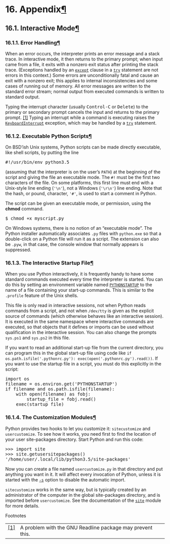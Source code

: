<h1>16. Appendix<a class="headerlink" href="#appendix" title="Permalink to this headline">¶</a></h1>
<div class="section" id="interactive-mode">
<span id="tut-interac"></span><h2>16.1. Interactive Mode<a class="headerlink" href="#interactive-mode" title="Permalink to this headline">¶</a></h2>
<div class="section" id="error-handling">
<span id="tut-error"></span><h3>16.1.1. Error Handling<a class="headerlink" href="#error-handling" title="Permalink to this headline">¶</a></h3>
<p>When an error occurs, the interpreter prints an error message and a stack trace.
In interactive mode, it then returns to the primary prompt; when input came from
a file, it exits with a nonzero exit status after printing the stack trace.
(Exceptions handled by an <a class="reference internal" href="../reference/compound_stmts.html#except"><code class="xref std std-keyword docutils literal notranslate"><span class="pre">except</span></code></a> clause in a <a class="reference internal" href="../reference/compound_stmts.html#try"><code class="xref std std-keyword docutils literal notranslate"><span class="pre">try</span></code></a> statement
are not errors in this context.)  Some errors are unconditionally fatal and
cause an exit with a nonzero exit; this applies to internal inconsistencies and
some cases of running out of memory.  All error messages are written to the
standard error stream; normal output from executed commands is written to
standard output.</p>
<p>Typing the interrupt character (usually <kbd class="kbd docutils literal notranslate">Control-C</kbd> or <kbd class="kbd docutils literal notranslate">Delete</kbd>) to the primary or
secondary prompt cancels the input and returns to the primary prompt. <a class="footnote-reference" href="#id2" id="id1">[1]</a>
Typing an interrupt while a command is executing raises the
<a class="reference internal" href="../library/exceptions.html#KeyboardInterrupt" title="KeyboardInterrupt"><code class="xref py py-exc docutils literal notranslate"><span class="pre">KeyboardInterrupt</span></code></a> exception, which may be handled by a <a class="reference internal" href="../reference/compound_stmts.html#try"><code class="xref std std-keyword docutils literal notranslate"><span class="pre">try</span></code></a>
statement.</p>
</div>
<div class="section" id="executable-python-scripts">
<span id="tut-scripts"></span><h3>16.1.2. Executable Python Scripts<a class="headerlink" href="#executable-python-scripts" title="Permalink to this headline">¶</a></h3>
<p>On BSD’ish Unix systems, Python scripts can be made directly executable, like
shell scripts, by putting the line</p>
<div class="highlight-python3 notranslate"><div class="highlight"><pre><span></span><span class="ch">#!/usr/bin/env python3.5</span>
</pre></div>
</div>
<p>(assuming that the interpreter is on the user’s <span class="target" id="index-0"></span><code class="xref std std-envvar docutils literal notranslate"><span class="pre">PATH</span></code>) at the beginning
of the script and giving the file an executable mode.  The <code class="docutils literal notranslate"><span class="pre">#!</span></code> must be the
first two characters of the file.  On some platforms, this first line must end
with a Unix-style line ending (<code class="docutils literal notranslate"><span class="pre">'\n'</span></code>), not a Windows (<code class="docutils literal notranslate"><span class="pre">'\r\n'</span></code>) line
ending.  Note that the hash, or pound, character, <code class="docutils literal notranslate"><span class="pre">'#'</span></code>, is used to start a
comment in Python.</p>
<p>The script can be given an executable mode, or permission, using the
<strong class="program">chmod</strong> command.</p>
<div class="highlight-shell-session notranslate"><div class="highlight"><pre><span></span><span class="gp">$</span> chmod +x myscript.py
</pre></div>
</div>
<p>On Windows systems, there is no notion of an “executable mode”.  The Python
installer automatically associates <code class="docutils literal notranslate"><span class="pre">.py</span></code> files with <code class="docutils literal notranslate"><span class="pre">python.exe</span></code> so that
a double-click on a Python file will run it as a script.  The extension can
also be <code class="docutils literal notranslate"><span class="pre">.pyw</span></code>, in that case, the console window that normally appears is
suppressed.</p>
</div>
<div class="section" id="the-interactive-startup-file">
<span id="tut-startup"></span><h3>16.1.3. The Interactive Startup File<a class="headerlink" href="#the-interactive-startup-file" title="Permalink to this headline">¶</a></h3>
<p>When you use Python interactively, it is frequently handy to have some standard
commands executed every time the interpreter is started.  You can do this by
setting an environment variable named <span class="target" id="index-1"></span><a class="reference internal" href="../using/cmdline.html#envvar-PYTHONSTARTUP"><code class="xref std std-envvar docutils literal notranslate"><span class="pre">PYTHONSTARTUP</span></code></a> to the name of a
file containing your start-up commands.  This is similar to the <code class="file docutils literal notranslate"><span class="pre">.profile</span></code>
feature of the Unix shells.</p>
<p>This file is only read in interactive sessions, not when Python reads commands
from a script, and not when <code class="file docutils literal notranslate"><span class="pre">/dev/tty</span></code> is given as the explicit source of
commands (which otherwise behaves like an interactive session).  It is executed
in the same namespace where interactive commands are executed, so that objects
that it defines or imports can be used without qualification in the interactive
session. You can also change the prompts <code class="docutils literal notranslate"><span class="pre">sys.ps1</span></code> and <code class="docutils literal notranslate"><span class="pre">sys.ps2</span></code> in this
file.</p>
<p>If you want to read an additional start-up file from the current directory, you
can program this in the global start-up file using code like <code class="docutils literal notranslate"><span class="pre">if</span>
<span class="pre">os.path.isfile('.pythonrc.py'):</span> <span class="pre">exec(open('.pythonrc.py').read())</span></code>.
If you want to use the startup file in a script, you must do this explicitly
in the script:</p>
<div class="highlight-python3 notranslate"><div class="highlight"><pre><span></span><span class="kn">import</span> <span class="nn">os</span>
<span class="n">filename</span> <span class="o">=</span> <span class="n">os</span><span class="o">.</span><span class="n">environ</span><span class="o">.</span><span class="n">get</span><span class="p">(</span><span class="s1">&#39;PYTHONSTARTUP&#39;</span><span class="p">)</span>
<span class="k">if</span> <span class="n">filename</span> <span class="ow">and</span> <span class="n">os</span><span class="o">.</span><span class="n">path</span><span class="o">.</span><span class="n">isfile</span><span class="p">(</span><span class="n">filename</span><span class="p">):</span>
    <span class="k">with</span> <span class="nb">open</span><span class="p">(</span><span class="n">filename</span><span class="p">)</span> <span class="k">as</span> <span class="n">fobj</span><span class="p">:</span>
        <span class="n">startup_file</span> <span class="o">=</span> <span class="n">fobj</span><span class="o">.</span><span class="n">read</span><span class="p">()</span>
    <span class="n">exec</span><span class="p">(</span><span class="n">startup_file</span><span class="p">)</span>
</pre></div>
</div>
</div>
<div class="section" id="the-customization-modules">
<span id="tut-customize"></span><h3>16.1.4. The Customization Modules<a class="headerlink" href="#the-customization-modules" title="Permalink to this headline">¶</a></h3>
<p>Python provides two hooks to let you customize it: <code class="xref py py-mod docutils literal notranslate"><span class="pre">sitecustomize</span></code> and
<code class="xref py py-mod docutils literal notranslate"><span class="pre">usercustomize</span></code>.  To see how it works, you need first to find the location
of your user site-packages directory.  Start Python and run this code:</p>
<div class="highlight-python3 notranslate"><div class="highlight"><pre><span></span><span class="gp">&gt;&gt;&gt; </span><span class="kn">import</span> <span class="nn">site</span>
<span class="gp">&gt;&gt;&gt; </span><span class="n">site</span><span class="o">.</span><span class="n">getusersitepackages</span><span class="p">()</span>
<span class="go">&#39;/home/user/.local/lib/python3.5/site-packages&#39;</span>
</pre></div>
</div>
<p>Now you can create a file named <code class="file docutils literal notranslate"><span class="pre">usercustomize.py</span></code> in that directory and
put anything you want in it.  It will affect every invocation of Python, unless
it is started with the <a class="reference internal" href="../using/cmdline.html#cmdoption-s"><code class="xref std std-option docutils literal notranslate"><span class="pre">-s</span></code></a> option to disable the automatic import.</p>
<p><code class="xref py py-mod docutils literal notranslate"><span class="pre">sitecustomize</span></code> works in the same way, but is typically created by an
administrator of the computer in the global site-packages directory, and is
imported before <code class="xref py py-mod docutils literal notranslate"><span class="pre">usercustomize</span></code>.  See the documentation of the <a class="reference internal" href="../library/site.html#module-site" title="site: Module responsible for site-specific configuration."><code class="xref py py-mod docutils literal notranslate"><span class="pre">site</span></code></a>
module for more details.</p>
<p class="rubric">Footnotes</p>
<table class="docutils footnote" frame="void" id="id2" rules="none">
<colgroup><col class="label" /><col /></colgroup>
<tbody valign="top">
<tr><td class="label"><a class="fn-backref" href="#id1">[1]</a></td><td>A problem with the GNU Readline package may prevent this.</td></tr>
